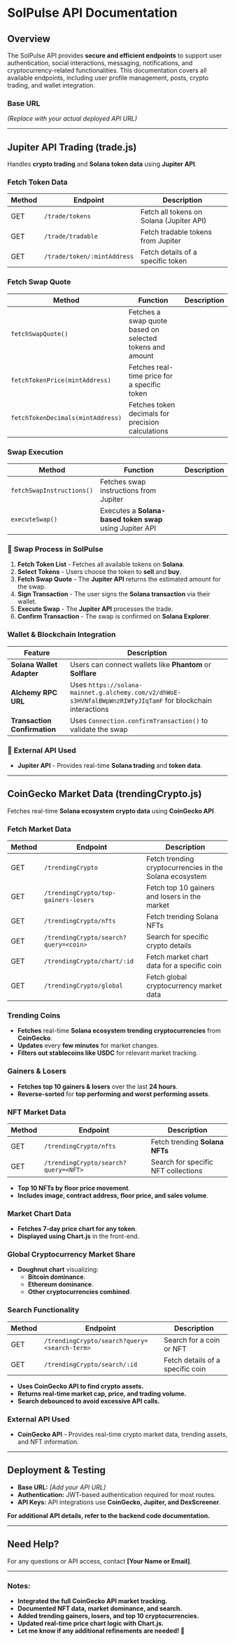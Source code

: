# SolPulse API Documentation

## Overview
The SolPulse API provides **secure and efficient endpoints** to support user authentication, social interactions, messaging, notifications, and cryptocurrency-related functionalities. This documentation covers all available endpoints, including user profile management, posts, crypto trading, and wallet integration.

### Base URL

*(Replace with your actual deployed API URL)*

---

## Jupiter API Trading (trade.js)
Handles **crypto trading** and **Solana token data** using **Jupiter API**.

### **Fetch Token Data**
| Method | Endpoint        | Description |
|--------|--------------|-------------|
| GET    | `/trade/tokens` | Fetch all tokens on Solana (Jupiter API) |
| GET    | `/trade/tradable` | Fetch tradable tokens from Jupiter |
| GET    | `/trade/token/:mintAddress` | Fetch details of a specific token |

### **Fetch Swap Quote**
| Method | Function        | Description |
|--------|--------------|-------------|
| `fetchSwapQuote()` | Fetches a swap quote based on selected tokens and amount |
| `fetchTokenPrice(mintAddress)` | Fetches real-time price for a specific token |
| `fetchTokenDecimals(mintAddress)` | Fetches token decimals for precision calculations |

### **Swap Execution**
| Method | Function        | Description |
|--------|--------------|-------------|
| `fetchSwapInstructions()` | Fetches swap instructions from Jupiter |
| `executeSwap()` | Executes a **Solana-based token swap** using Jupiter API |

### 📌 **Swap Process in SolPulse**
1. **Fetch Token List** - Fetches all available tokens on **Solana**.
2. **Select Tokens** - Users choose the token to **sell** and **buy**.
3. **Fetch Swap Quote** - The **Jupiter API** returns the estimated amount for the swap.
4. **Sign Transaction** - The user signs the **Solana transaction** via their wallet.
5. **Execute Swap** - The **Jupiter API** processes the trade.
6. **Confirm Transaction** - The swap is confirmed on **Solana Explorer**.

### **Wallet & Blockchain Integration**
| Feature | Description |
|---------|-------------|
| **Solana Wallet Adapter** | Users can connect wallets like **Phantom** or **Solflare** |
| **Alchemy RPC URL** | Uses `https://solana-mainnet.g.alchemy.com/v2/dhWoE-s3HVNfalBWpWnzRIWfyJIqTamF` for blockchain interactions |
| **Transaction Confirmation** | Uses `Connection.confirmTransaction()` to validate the swap |

### 📌 **External API Used**
- **Jupiter API** - Provides real-time **Solana trading** and **token data**.

---

## CoinGecko Market Data (trendingCrypto.js)
Fetches real-time **Solana ecosystem crypto data** using **CoinGecko API**.

### **Fetch Market Data**
| Method | Endpoint              | Description |
|--------|----------------------|-------------|
| GET    | `/trendingCrypto` | Fetch trending cryptocurrencies in the Solana ecosystem |
| GET    | `/trendingCrypto/top-gainers-losers` | Fetch top 10 gainers and losers in the market |
| GET    | `/trendingCrypto/nfts` | Fetch trending Solana NFTs |
| GET    | `/trendingCrypto/search?query=<coin>` | Search for specific crypto details |
| GET    | `/trendingCrypto/chart/:id` | Fetch market chart data for a specific coin |
| GET    | `/trendingCrypto/global` | Fetch global cryptocurrency market data |

### **Trending Coins**
- **Fetches** real-time **Solana ecosystem trending cryptocurrencies** from **CoinGecko**.
- **Updates** every **few minutes** for market changes.
- **Filters out stablecoins like USDC** for relevant market tracking.

### **Gainers & Losers**
- **Fetches top 10 gainers & losers** over the last **24 hours**.
- **Reverse-sorted** for **top performing and worst performing assets**.

### **NFT Market Data**
| Method | Endpoint              | Description |
|--------|----------------------|-------------|
| GET    | `/trendingCrypto/nfts` | Fetch trending **Solana NFTs** |
| GET    | `/trendingCrypto/search?query=<NFT>` | Search for specific NFT collections |

- **Top 10 NFTs by floor price movement**.
- **Includes image, contract address, floor price, and sales volume**.

### **Market Chart Data**
- **Fetches 7-day price chart for any token**.
- **Displayed using Chart.js** in the front-end.

### **Global Cryptocurrency Market Share**
- **Doughnut chart** visualizing:
  - **Bitcoin dominance**.
  - **Ethereum dominance**.
  - **Other cryptocurrencies combined**.

### **Search Functionality**
| Method | Endpoint                | Description |
|--------|------------------------|-------------|
| GET    | `/trendingCrypto/search?query=<search-term>` | Search for a coin or NFT |
| GET    | `/trendingCrypto/search/:id` | Fetch details of a specific coin |

- **Uses CoinGecko API to find crypto assets.**
- **Returns real-time market cap, price, and trading volume.**
- **Search debounced to avoid excessive API calls.**

### **External API Used**
- **CoinGecko API** - Provides real-time crypto market data, trending assets, and NFT information.

---

## Deployment & Testing
- **Base URL:** _[Add your API URL]_  
- **Authentication:** JWT-based authentication required for most routes.  
- **API Keys:** API integrations use **CoinGecko, Jupiter, and DexScreener**.  

**For additional API details, refer to the backend code documentation.**

---

## Need Help?
For any questions or API access, contact **[Your Name or Email]**.

---

### Notes:
- **Integrated the full CoinGecko API market tracking.**
- **Documented NFT data, market dominance, and search.**
- **Added trending gainers, losers, and top 10 cryptocurrencies.**
- **Updated real-time price chart logic with Chart.js.**
- **Let me know if any additional refinements are needed! 🚀**
